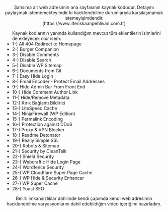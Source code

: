 <p align="middle">Şahsıma ait web adresimin ana sayfasının kaynak kodudur. Detayını paylaşmak istememekteyimdir ki hacklenebilme durumlarıyla karşılaşmamak istemeyişimdendir. <br>(https://www.ilteriskaanpehlivan.com.tr)</p>
<ul>Kaynak kodlarının yanında kullandığım mevcut tüm eklentilerin isimlerini de ekleyecek olur isem:
  <li>1-) All 404 Redirect to Homepage	</li>
  <li>2-) Burger Companion	</li>
  <li>3-) Disable Comments	</li>
  <li>4-) Disable Search</li>
  <li>5-) Disable WP Sitemap</li>
  <li>6-) Documents from Git</li>
  <li>7-) Easy Hide Login</li>
  <li>8-) Email Encoder - Protect Email Addresses	</li>
  <li>9-) Hide Admin Bar From Front End</li>
  <li>10-) Hide Comment Author Link	</li>
  <li>11-) Hide/Remove Metadata	</li>
  <li>12-) Kırık Bağlantı Bildirici	</li>
  <li>13-) LiteSpeed Cache</li>
  <li>14-) NinjaFirewall (WP Edition)</li>
  <li>15-) Permalink Encoding	</li>
  <li>16-) Protection against DDoS</li>
  <li>17-) Proxy & VPN Blocker	</li>
  <li>18-) Readme Detonator</li>
  <li>19-) Really Simple SSL 	</li>
  <li>20-) Robots & Sitemap	</li>
  <li>21-) Security by CleanTalk	</li>
  <li>22-) Shield Security</li>
  <li>23-) Webcraftic Hide Login Page</li>
  <li>24-) Wordfence Security</li></li></li></li>
  <li>25-) WP Cloudflare Super Page Cache</li>
  <li>26-) WP Hide & Security Enhancer</li>
  <li>27-) WP Super Cache	</li></li>
  <li>28-) Yoast SEO</li></li>
</ul>
<p align="middle">Belirli imkansızlıklar dahilinde kendi çapımda kendi web adresimin hacklenebilme varyasyonlarını dahil edebildiğim video içeriğimi hazırladım.</p>
<a href="https://www.youtube.com/watch?v=6gPwYZw4qkM" 'HACKİNG İŞLEMLERİ VE SENARYOLARI NASIL GERÇEKLEŞİYOR?' İSMİNE SAHİP VİDEOMA GİDEBİLMEK İÇİN TIKLAMANIZ YETERLİ OLACAKTIR.</a>
